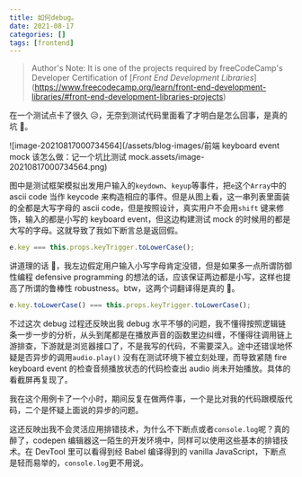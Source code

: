 ```yaml
---
title: 如何debug。
date: 2021-08-17
categories: []
tags: [frontend]
---
```


> Author's Note: It is one of the projects required by freeCodeCamp's Developer Certification of
> [_Front End Development Libraries_]
> (https://www.freecodecamp.org/learn/front-end-development-libraries/#front-end-development-libraries-projects)

在一个测试点卡了很久 😥，无奈到测试代码里面看了才明白是怎么回事，是真的坑 🤬。

![image-20210817000734564](/assets/blog-images/前端 keyboard event mock 该怎么做：记一个坑比测试 mock.assets/image-20210817000734564.png)

图中是测试框架模拟出发用户输入的`keydown`、`keyup`等事件，把`e`这个`Array`中的 ascii code 当作 keycode
来构造相应的事件。但是从图上看，这一串列表里面装的全都是大写字母的 ascii code，但是按照设计，真实用户不会用`shift`
键来修饰，输入的都是小写的 keyboard event，但这边构建测试 mock 的时候用的都是大写的字母。这就导致了我如下断言总是返回假。

```javascript
e.key === this.props.keyTrigger.toLowerCase();
```

讲道理的话 🤔，我左边假定用户输入小写字母肯定没错，但是如果多一点所谓防御性编程 defensive programming
的想法的话，应该保证两边都是小写，这样也提高了所谓的鲁棒性 robustness。btw，这两个词翻译得是真的 💩。

```javascript
e.key.toLowerCase() === this.props.keyTrigger.toLowerCase();
```

不过这次 debug 过程还反映出我 debug
水平不够的问题，我不懂得按照逻辑链条一步一步的分析，从头到尾都是在播放声音的函数里边纠缠，不懂得往调用链上游排查，下游就是浏览器接口了，不是我写的代码，不需要深入。途中还错误地怀疑是否异步的调用`audio.play()`
没有在测试环境下被立刻处理，而导致紧随 fire keyboard event 的检查音频播放状态的代码检查出 audio 尚未开始播放。具体的看截屏再复现了。

我在这个用例卡了一个小时，期间反复在做两件事，一个是比对我的代码跟模版代码，二个是怀疑上面说的异步的问题。

这还反映出我不会灵活应用排错技术，为什么不下断点或者`console.log`呢？真的醉了，codepen 编辑器这一陌生的开发环境中，同样可以使用这些基本的排错技术。在
DevTool 里可以看得到经 Babel 编译得到的 vanilla JavaScript，下断点是轻而易举的，`console.log`更不用说。
